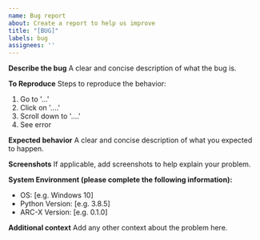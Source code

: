 ```yaml
---
name: Bug report
about: Create a report to help us improve
title: "[BUG]"
labels: bug
assignees: ''
---
```


**Describe the bug**
A clear and concise description of what the bug is.

**To Reproduce**
Steps to reproduce the behavior:
1. Go to '...'
2. Click on '....'
3. Scroll down to '....'
4. See error

**Expected behavior**
A clear and concise description of what you expected to happen.

**Screenshots**
If applicable, add screenshots to help explain your problem.

**System Environment (please complete the following information):**
 - OS: [e.g. Windows 10]
 - Python Version: [e.g. 3.8.5]
 - ARC-X Version: [e.g. 0.1.0]

**Additional context**
Add any other context about the problem here.